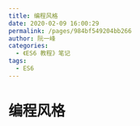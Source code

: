 ```yaml
---
title: 编程风格
date: 2020-02-09 16:00:29
permalink: /pages/984bf549204bb266
author: 阮一峰
categories:
  - 《ES6 教程》笔记
tags:
  - ES6
---
```


# 编程风格
